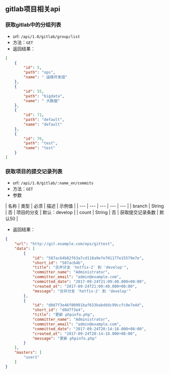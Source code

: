 ## gitlab项目相关api

### 获取gitlab中的分组列表
- url: `/api/1.0/gitlab/group/list`
- 方法：`GET`
- 返回结果：

```json
[ 
    {
        "id": 5,
        "path": "ops",
        "name": " 运维开发组"
    },
    {
        "id": 55,
        "path": "bigdata",
        "name": " 大数据"
    },
    {
        "id": 71,
        "path": "default",
        "name": "default"
    },
    {
        "id": 76,
        "path": "test",
        "name": "test"
    }
]
```

### 获取项目的提交记录列表
- url: `/api/1.0/gitlab/:name_en/commits`
- 方法：`GET`
- 参数

|
名称 | 类型 | 必须 | 描述 | 示例值 |
| --- | --- | --- | --- | --- |
| branch | String | 否 | 项目的分支 | 默认：develop |
| count | String | 否 | 获取提交记录条数 | 默认50 |

- 返回结果：

```json
{
    "url": "http://git.example.com/ops/gittest",
    "data": [
        {
            "id": "587ac64b82f63a7cd118a9efe701177e15579e7e",
            "short_id": "587ac64b",
            "title": "合并分支 'hotfix-2' 到 'develop'",
            "committer_name": "Administrator",
            "committer_email": "admin@example.com",
            "committed_date": "2017-09-24T21:09:40.000+08:00",
            "created_at": "2017-09-24T21:09:40.000+08:00",
            "message": "合并分支 'hotfix-2' 到 'develop'"
        },
        {
            "id": "d0d7f3e46f00991baf633babdddc99ccfc8e7e4d",
            "short_id": "d0d7f3e4",
            "title": "更新 phpinfo.php",
            "committer_name": "Administrator",
            "committer_email": "admin@example.com",
            "committed_date": "2017-09-24T20:14:18.000+08:00",
            "created_at": "2017-09-24T20:14:18.000+08:00",
            "message": "更新 phpinfo.php"
        }
    ],
    "masters": [
        "user1"
    ]
}
```